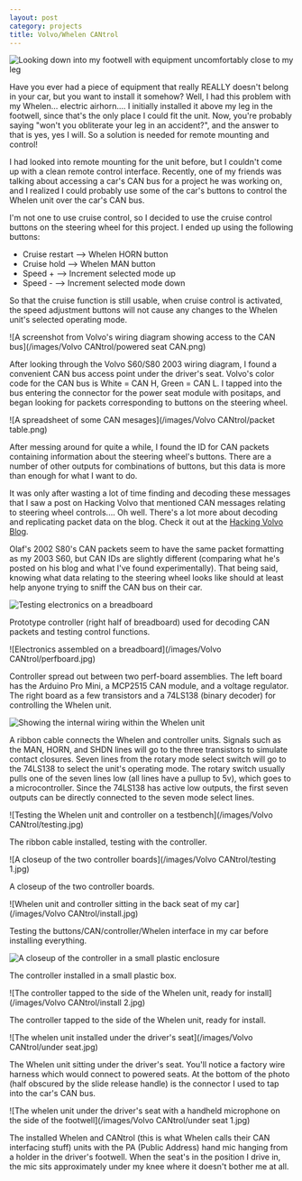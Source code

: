 ```yaml
---
layout: post
category: projects
title: Volvo/Whelen CANtrol
---
```

<img class="shrunk" src="/images/Volvo CANtrol/footwell.jpg" alt="Looking down into my footwell with equipment uncomfortably close to my leg">

Have you ever had a piece of equipment that really REALLY doesn't belong in your car, but you want to install it somehow? Well, I had this problem with my Whelen... electric airhorn....<!--more--> I initially installed it above my leg in the footwell, since that's the only place I could fit the unit. Now, you're probably saying "won't you obliterate your leg in an accident?", and the answer to that is yes, yes I will. So a solution is needed for remote mounting and control!

I had looked into remote mounting for the unit before, but I couldn't come up with a clean remote control interface. Recently, one of my friends was talking about accessing a car's CAN bus for a project he was working on, and I realized I could probably use some of the car's buttons to control the Whelen unit over the car's CAN bus.

I'm not one to use cruise control, so I decided to use the cruise control buttons on the steering wheel for this project. I ended up using the following buttons:


* Cruise restart --> Whelen HORN button
* Cruise hold --> Whelen MAN button
* Speed + --> Increment selected mode up
* Speed - --> Increment selected mode down

So that the cruise function is still usable, when cruise control is activated, the speed adjustment buttons will not cause any changes to the Whelen unit's selected operating mode.

![A screenshot from Volvo's wiring diagram showing access to the CAN bus](/images/Volvo CANtrol/powered seat CAN.png)

After looking through the Volvo S60/S80 2003 wiring diagram, I found a convenient CAN bus access point under the driver's seat. Volvo's color code for the CAN bus is White = CAN H, Green = CAN L. I tapped into the bus entering the connector for the power seat module with positaps, and began looking for packets corresponding to buttons on the steering wheel.

![A spreadsheet of some CAN mesages](/images/Volvo CANtrol/packet table.png)

After messing around for quite a while, I found the ID for CAN packets containing information about the steering wheel's buttons. There are a number of other outputs for combinations of buttons, but this data is more than enough for what I want to do.

It was only after wasting a lot of time finding and decoding these messages that I saw a post on Hacking Volvo that mentioned CAN messages relating to steering wheel controls.... Oh well. There's a lot more about decoding and replicating packet data on the blog. Check it out at the <a href="http://hackingvolvo.blogspot.com" target="_blank"> Hacking Volvo Blog</a>.

Olaf's 2002 S80's CAN packets seem to have the same packet formatting as my 2003 S60, but CAN IDs are slightly different (comparing what he's posted on his blog and what I've found experimentally). That being said, knowing what data relating to the steering wheel looks like should at least help anyone trying to sniff the CAN bus on their car.

<img class="shrunk" src="/images/Volvo CANtrol/breadboard.jpg" alt="Testing electronics on a breadboard">

Prototype controller (right half of breadboard) used for decoding CAN packets and testing control functions.

![Electronics assembled on a breadboard](/images/Volvo CANtrol/perfboard.jpg)

Controller spread out between two perf-board assemblies. The left board has the Arduino Pro Mini, a MCP2515 CAN module, and a voltage regulator. The right board as a few transistors and a 74LS138 (binary decoder) for controlling the Whelen unit.

<img class="shrunk" src="/images/Volvo CANtrol/internal wiring.jpg" alt="Showing the internal wiring within the Whelen unit">

A ribbon cable connects the Whelen and controller units. Signals such as the MAN, HORN, and SHDN lines will go to the three transistors to simulate contact closures. Seven lines from the rotary mode select switch will go to the 74LS138 to select the unit's operating mode. The rotary switch usually pulls one of the seven lines low (all lines have a pullup to 5v), which goes to a microcontroller. Since the 74LS138 has active low outputs, the first seven outputs can be directly connected to the seven mode select lines.


![Testing the Whelen unit and controller on a testbench](/images/Volvo CANtrol/testing.jpg)

The ribbon cable installed, testing with the controller.


![A closeup of the two controller boards](/images/Volvo CANtrol/testing 1.jpg)

A closeup of the two controller boards.

![Whelen unit and controller sitting in the back seat of my car](/images/Volvo CANtrol/install.jpg)

Testing the buttons/CAN/controller/Whelen interface in my car before installing everything.

<img class="shrunk" src="/images/Volvo CANtrol/install 1.jpg" alt="A closeup of the controller in a small plastic enclosure">

The controller installed in a small plastic box.

![The controller tapped to the side of the Whelen unit, ready for install](/images/Volvo CANtrol/install 2.jpg)

The controller tapped to the side of the Whelen unit, ready for install.

![The whelen unit installed under the driver's seat](/images/Volvo CANtrol/under seat.jpg)

The Whelen unit sitting under the driver's seat. You'll notice a factory wire harness which would connect to powered seats. At the bottom of the photo (half obscured by the slide release handle) is the connector I used to tap into the car's CAN bus.

![The whelen unit under the driver's seat with a handheld microphone on the side of the footwell](/images/Volvo CANtrol/under seat 1.jpg)

The installed Whelen and CANtrol (this is what Whelen calls their CAN interfacing stuff) units with the PA (Public Address) hand mic hanging from a holder in the driver's footwell. When the seat's in the position I drive in, the mic sits approximately under my knee where it doesn't bother me at all.
